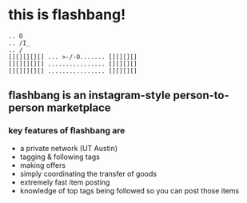 # this is flashbang!

```
.. O
.. /I_
.. / 
[][][][][] ... >-/-O....... [][][][]
[][][][][] ................ [][][][]
[][][][][] ................ [][][][]
```

## flashbang is an instagram-style person-to-person marketplace

### key features of flashbang are

* a private network (UT Austin)
* tagging & following tags
* making offers
* simply coordinating the transfer of goods
* extremely fast item posting
* knowledge of top tags being followed so you can post those items
